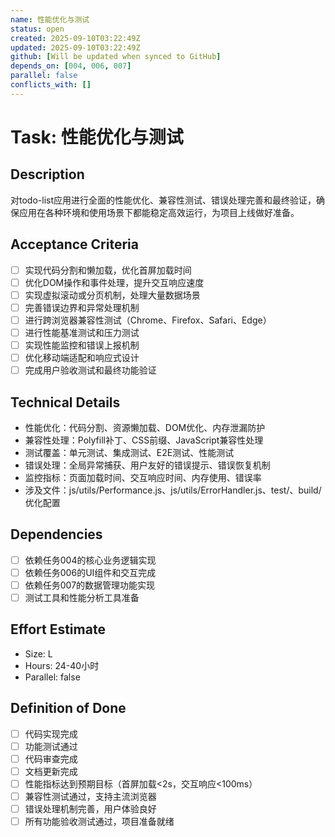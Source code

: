```yaml
---
name: 性能优化与测试
status: open
created: 2025-09-10T03:22:49Z
updated: 2025-09-10T03:22:49Z
github: [Will be updated when synced to GitHub]
depends_on: [004, 006, 007]
parallel: false
conflicts_with: []
---
```


# Task: 性能优化与测试

## Description
对todo-list应用进行全面的性能优化、兼容性测试、错误处理完善和最终验证，确保应用在各种环境和使用场景下都能稳定高效运行，为项目上线做好准备。

## Acceptance Criteria
- [ ] 实现代码分割和懒加载，优化首屏加载时间
- [ ] 优化DOM操作和事件处理，提升交互响应速度
- [ ] 实现虚拟滚动或分页机制，处理大量数据场景
- [ ] 完善错误边界和异常处理机制
- [ ] 进行跨浏览器兼容性测试（Chrome、Firefox、Safari、Edge）
- [ ] 进行性能基准测试和压力测试
- [ ] 实现性能监控和错误上报机制
- [ ] 优化移动端适配和响应式设计
- [ ] 完成用户验收测试和最终功能验证

## Technical Details
- 性能优化：代码分割、资源懒加载、DOM优化、内存泄漏防护
- 兼容性处理：Polyfill补丁、CSS前缀、JavaScript兼容性处理
- 测试覆盖：单元测试、集成测试、E2E测试、性能测试
- 错误处理：全局异常捕获、用户友好的错误提示、错误恢复机制
- 监控指标：页面加载时间、交互响应时间、内存使用、错误率
- 涉及文件：js/utils/Performance.js、js/utils/ErrorHandler.js、test/、build/优化配置

## Dependencies
- [ ] 依赖任务004的核心业务逻辑实现
- [ ] 依赖任务006的UI组件和交互完成
- [ ] 依赖任务007的数据管理功能实现
- [ ] 测试工具和性能分析工具准备

## Effort Estimate
- Size: L
- Hours: 24-40小时
- Parallel: false

## Definition of Done
- [ ] 代码实现完成
- [ ] 功能测试通过
- [ ] 代码审查完成
- [ ] 文档更新完成
- [ ] 性能指标达到预期目标（首屏加载<2s，交互响应<100ms）
- [ ] 兼容性测试通过，支持主流浏览器
- [ ] 错误处理机制完善，用户体验良好
- [ ] 所有功能验收测试通过，项目准备就绪